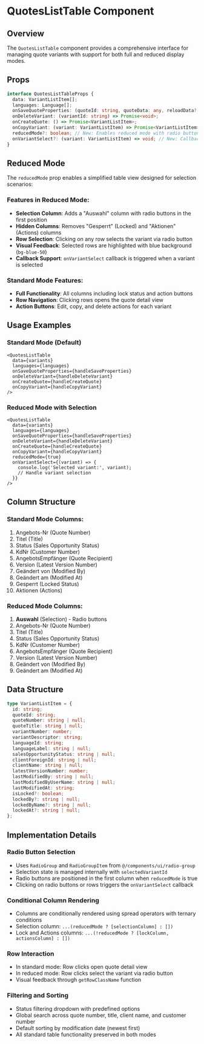 # QuotesListTable Component

## Overview
The `QuotesListTable` component provides a comprehensive interface for managing quote variants with support for both full and reduced display modes.

## Props

```typescript
interface QuotesListTableProps {
  data: VariantListItem[];
  languages: Language[];
  onSaveQuoteProperties: (quoteId: string, quoteData: any, reloadData?: boolean) => Promise<void>;
  onDeleteVariant: (variantId: string) => Promise<void>;
  onCreateQuote: () => Promise<VariantListItem>;
  onCopyVariant: (variant: VariantListItem) => Promise<VariantListItem>;
  reducedMode?: boolean; // New: Enables reduced mode with radio button selection
  onVariantSelect?: (variant: VariantListItem) => void; // New: Callback for variant selection
}
```

## Reduced Mode

The `reducedMode` prop enables a simplified table view designed for selection scenarios:

### Features in Reduced Mode:
- **Selection Column**: Adds a "Auswahl" column with radio buttons in the first position
- **Hidden Columns**: Removes "Gesperrt" (Locked) and "Aktionen" (Actions) columns
- **Row Selection**: Clicking on any row selects the variant via radio button
- **Visual Feedback**: Selected rows are highlighted with blue background (`bg-blue-50`)
- **Callback Support**: `onVariantSelect` callback is triggered when a variant is selected

### Standard Mode Features:
- **Full Functionality**: All columns including lock status and action buttons
- **Row Navigation**: Clicking rows opens the quote detail view
- **Action Buttons**: Edit, copy, and delete actions for each variant

## Usage Examples

### Standard Mode (Default)
```tsx
<QuotesListTable
  data={variants}
  languages={languages}
  onSaveQuoteProperties={handleSaveProperties}
  onDeleteVariant={handleDeleteVariant}
  onCreateQuote={handleCreateQuote}
  onCopyVariant={handleCopyVariant}
/>
```

### Reduced Mode with Selection
```tsx
<QuotesListTable
  data={variants}
  languages={languages}
  onSaveQuoteProperties={handleSaveProperties}
  onDeleteVariant={handleDeleteVariant}
  onCreateQuote={handleCreateQuote}
  onCopyVariant={handleCopyVariant}
  reducedMode={true}
  onVariantSelect={(variant) => {
    console.log('Selected variant:', variant);
    // Handle variant selection
  }}
/>
```

## Column Structure

### Standard Mode Columns:
1. Angebots-Nr (Quote Number)
2. Titel (Title)
3. Status (Sales Opportunity Status)
4. KdNr (Customer Number)
5. AngebotsEmpfänger (Quote Recipient)
6. Version (Latest Version Number)
7. Geändert von (Modified By)
8. Geändert am (Modified At)
9. Gesperrt (Locked Status)
10. Aktionen (Actions)

### Reduced Mode Columns:
1. **Auswahl** (Selection) - Radio buttons
2. Angebots-Nr (Quote Number)
3. Titel (Title)
4. Status (Sales Opportunity Status)
5. KdNr (Customer Number)
6. AngebotsEmpfänger (Quote Recipient)
7. Version (Latest Version Number)
8. Geändert von (Modified By)
9. Geändert am (Modified At)

## Data Structure

```typescript
type VariantListItem = {
  id: string;
  quoteId: string;
  quoteNumber: string | null;
  quoteTitle: string | null;
  variantNumber: number;
  variantDescriptor: string;
  languageId: string;
  languageLabel: string | null;
  salesOpportunityStatus: string | null;
  clientForeignId: string | null;
  clientName: string | null;
  latestVersionNumber: number;
  lastModifiedBy: string | null;
  lastModifiedByUserName: string | null;
  lastModifiedAt: string;
  isLocked?: boolean;
  lockedBy?: string | null;
  lockedByName?: string | null;
  lockedAt?: string | null;
};
```

## Implementation Details

### Radio Button Selection
- Uses `RadioGroup` and `RadioGroupItem` from `@/components/ui/radio-group`
- Selection state is managed internally with `selectedVariantId`
- Radio buttons are positioned in the first column when `reducedMode` is true
- Clicking on radio buttons or rows triggers the `onVariantSelect` callback

### Conditional Column Rendering
- Columns are conditionally rendered using spread operators with ternary conditions
- Selection column: `...(reducedMode ? [selectionColumn] : [])`
- Lock and Actions columns: `...(!reducedMode ? [lockColumn, actionsColumn] : [])`

### Row Interaction
- In standard mode: Row clicks open quote detail view
- In reduced mode: Row clicks select the variant via radio button
- Visual feedback through `getRowClassName` function

### Filtering and Sorting
- Status filtering dropdown with predefined options
- Global search across quote number, title, client name, and customer number
- Default sorting by modification date (newest first)
- All standard table functionality preserved in both modes 